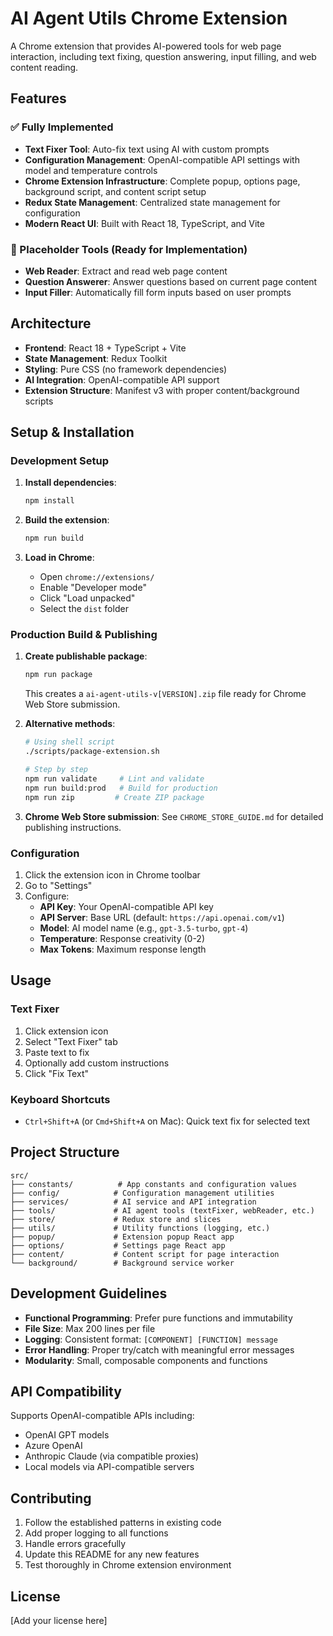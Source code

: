 # AI Agent Utils Chrome Extension

A Chrome extension that provides AI-powered tools for web page interaction, including text fixing, question answering, input filling, and web content reading.

## Features

### ✅ Fully Implemented
- **Text Fixer Tool**: Auto-fix text using AI with custom prompts
- **Configuration Management**: OpenAI-compatible API settings with model and temperature controls
- **Chrome Extension Infrastructure**: Complete popup, options page, background script, and content script setup
- **Redux State Management**: Centralized state management for configuration
- **Modern React UI**: Built with React 18, TypeScript, and Vite

### 🚧 Placeholder Tools (Ready for Implementation)
- **Web Reader**: Extract and read web page content
- **Question Answerer**: Answer questions based on current page content  
- **Input Filler**: Automatically fill form inputs based on user prompts

## Architecture

- **Frontend**: React 18 + TypeScript + Vite
- **State Management**: Redux Toolkit
- **Styling**: Pure CSS (no framework dependencies)
- **AI Integration**: OpenAI-compatible API support
- **Extension Structure**: Manifest v3 with proper content/background scripts

## Setup & Installation

### Development Setup

1. **Install dependencies**:
   ```bash
   npm install
   ```

2. **Build the extension**:
   ```bash
   npm run build
   ```

3. **Load in Chrome**:
   - Open `chrome://extensions/`
   - Enable "Developer mode"
   - Click "Load unpacked"
   - Select the `dist` folder

### Production Build & Publishing

1. **Create publishable package**:
   ```bash
   npm run package
   ```
   This creates a `ai-agent-utils-v[VERSION].zip` file ready for Chrome Web Store submission.

2. **Alternative methods**:
   ```bash
   # Using shell script
   ./scripts/package-extension.sh
   
   # Step by step
   npm run validate     # Lint and validate
   npm run build:prod   # Build for production  
   npm run zip         # Create ZIP package
   ```

3. **Chrome Web Store submission**:
   See `CHROME_STORE_GUIDE.md` for detailed publishing instructions.

### Configuration

1. Click the extension icon in Chrome toolbar
2. Go to "Settings" 
3. Configure:
   - **API Key**: Your OpenAI-compatible API key
   - **API Server**: Base URL (default: `https://api.openai.com/v1`)
   - **Model**: AI model name (e.g., `gpt-3.5-turbo`, `gpt-4`)
   - **Temperature**: Response creativity (0-2)
   - **Max Tokens**: Maximum response length

## Usage

### Text Fixer
1. Click extension icon
2. Select "Text Fixer" tab
3. Paste text to fix
4. Optionally add custom instructions
5. Click "Fix Text"

### Keyboard Shortcuts
- `Ctrl+Shift+A` (or `Cmd+Shift+A` on Mac): Quick text fix for selected text

## Project Structure

```
src/
├── constants/          # App constants and configuration values
├── config/            # Configuration management utilities
├── services/          # AI service and API integration
├── tools/             # AI agent tools (textFixer, webReader, etc.)
├── store/             # Redux store and slices
├── utils/             # Utility functions (logging, etc.)
├── popup/             # Extension popup React app
├── options/           # Settings page React app
├── content/           # Content script for page interaction
└── background/        # Background service worker
```

## Development Guidelines

- **Functional Programming**: Prefer pure functions and immutability
- **File Size**: Max 200 lines per file
- **Logging**: Consistent format: `[COMPONENT] [FUNCTION] message`
- **Error Handling**: Proper try/catch with meaningful error messages
- **Modularity**: Small, composable components and functions

## API Compatibility

Supports OpenAI-compatible APIs including:
- OpenAI GPT models
- Azure OpenAI
- Anthropic Claude (via compatible proxies)
- Local models via API-compatible servers

## Contributing

1. Follow the established patterns in existing code
2. Add proper logging to all functions
3. Handle errors gracefully
4. Update this README for any new features
5. Test thoroughly in Chrome extension environment

## License

[Add your license here]
